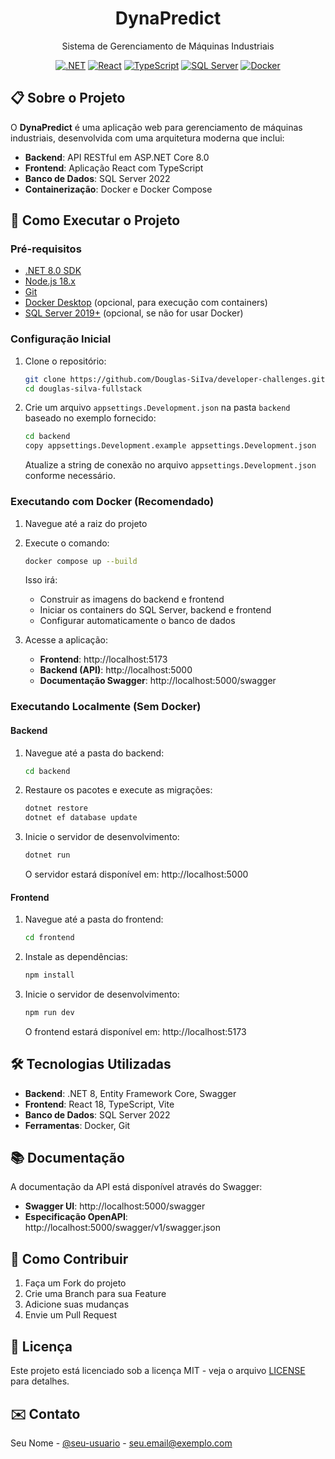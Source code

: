 <div align="center">
  <h1>DynaPredict</h1>
  <p>Sistema de Gerenciamento de Máquinas Industriais</p>
  
  [![.NET](https://img.shields.io/badge/.NET-8.0-512BD4?logo=dotnet)](https://dotnet.microsoft.com/)
  [![React](https://img.shields.io/badge/React-18.2-61DAFB?logo=react)](https://reactjs.org/)
  [![TypeScript](https://img.shields.io/badge/TypeScript-5.0-3178C6?logo=typescript)](https://www.typescriptlang.org/)
  [![SQL Server](https://img.shields.io/badge/SQL_Server-2022-CC2927?logo=microsoft-sql-server)](https://www.microsoft.com/sql-server/)
  [![Docker](https://img.shields.io/badge/Docker-20.10-2496ED?logo=docker)](https://www.docker.com/)
</div>

## 📋 Sobre o Projeto

O **DynaPredict** é uma aplicação web para gerenciamento de máquinas industriais, desenvolvida com uma arquitetura moderna que inclui:

- **Backend**: API RESTful em ASP.NET Core 8.0
- **Frontend**: Aplicação React com TypeScript
- **Banco de Dados**: SQL Server 2022
- **Containerização**: Docker e Docker Compose

## 🚀 Como Executar o Projeto

### Pré-requisitos

- [.NET 8.0 SDK](https://dotnet.microsoft.com/download/dotnet/8.0)
- [Node.js 18.x](https://nodejs.org/)
- [Git](https://git-scm.com/)
- [Docker Desktop](https://www.docker.com/products/docker-desktop) (opcional, para execução com containers)
- [SQL Server 2019+](https://www.microsoft.com/pt-br/sql-server/sql-server-downloads) (opcional, se não for usar Docker)

### Configuração Inicial

1. Clone o repositório:
   ```bash
   git clone https://github.com/Douglas-SiIva/developer-challenges.git
   cd douglas-silva-fullstack
   ```

2. Crie um arquivo `appsettings.Development.json` na pasta `backend` baseado no exemplo fornecido:
   ```bash
   cd backend
   copy appsettings.Development.example appsettings.Development.json
   ```

   Atualize a string de conexão no arquivo `appsettings.Development.json` conforme necessário.

### Executando com Docker (Recomendado)

1. Navegue até a raiz do projeto
2. Execute o comando:
   ```bash
   docker compose up --build
   ```

   Isso irá:
   - Construir as imagens do backend e frontend
   - Iniciar os containers do SQL Server, backend e frontend
   - Configurar automaticamente o banco de dados

3. Acesse a aplicação:
   - **Frontend**: http://localhost:5173
   - **Backend (API)**: http://localhost:5000
   - **Documentação Swagger**: http://localhost:5000/swagger

### Executando Localmente (Sem Docker)

#### Backend

1. Navegue até a pasta do backend:
   ```bash
   cd backend
   ```

2. Restaure os pacotes e execute as migrações:
   ```bash
   dotnet restore
   dotnet ef database update
   ```

3. Inicie o servidor de desenvolvimento:
   ```bash
   dotnet run
   ```

   O servidor estará disponível em: http://localhost:5000

#### Frontend

1. Navegue até a pasta do frontend:
   ```bash
   cd frontend
   ```

2. Instale as dependências:
   ```bash
   npm install
   ```

3. Inicie o servidor de desenvolvimento:
   ```bash
   npm run dev
   ```

   O frontend estará disponível em: http://localhost:5173

## 🛠 Tecnologias Utilizadas

- **Backend**: .NET 8, Entity Framework Core, Swagger
- **Frontend**: React 18, TypeScript, Vite
- **Banco de Dados**: SQL Server 2022
- **Ferramentas**: Docker, Git

## 📚 Documentação

A documentação da API está disponível através do Swagger:
- **Swagger UI**: http://localhost:5000/swagger
- **Especificação OpenAPI**: http://localhost:5000/swagger/v1/swagger.json

## 🤝 Como Contribuir

1. Faça um Fork do projeto
2. Crie uma Branch para sua Feature
3. Adicione suas mudanças
4. Envie um Pull Request

## 📄 Licença

Este projeto está licenciado sob a licença MIT - veja o arquivo [LICENSE](LICENSE) para detalhes.

## ✉️ Contato

Seu Nome - [@seu-usuario](https://github.com/seu-usuario) - seu.email@exemplo.com

